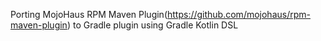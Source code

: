 Porting MojoHaus RPM Maven Plugin(https://github.com/mojohaus/rpm-maven-plugin) to Gradle plugin using Gradle Kotlin DSL
